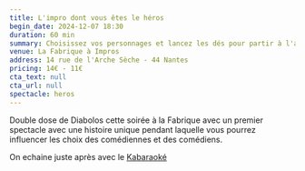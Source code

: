 ```yaml
---
title: L'impro dont vous êtes le héros
begin_date: 2024-12-07 18:30
duration: 60 min
summary: Choisissez vos personnages et lancez les dés pour partir à l'aventure
venue: La Fabrique à Impros
address: 14 rue de l'Arche Sèche - 44 Nantes
pricing: 14€ - 11€
cta_text: null
cta_url: null
spectacle: heros
---
```


Double dose de Diabolos cette soirée à la Fabrique avec un premier spectacle avec une histoire unique pendant laquelle vous pourrez influencer les choix des comédiennes et des comédiens.

On echaine juste après avec le [Kabaraoké](/dates/kabaraoke-2024-12-07.html)